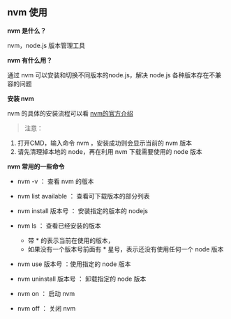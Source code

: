 ## nvm 使用

**nvm 是什么？** 

nvm，node.js 版本管理工具



**nvm 有什么用？**

通过 nvm 可以安装和切换不同版本的node.js，解决 node.js 各种版本存在不兼容的问题



**安装 nvm**

nvm 的具体的安装流程可以看 [nvm的官方介绍](http://nvm.uihtm.com/)

> 注意：

1. 打开CMD，输入命令 nvm ，安装成功则会显示当前的 nvm 版本
2. 请先清理掉本地的 node，再在利用 nvm 下载需要使用的 node 版本



**nvm 常用的一些命令**

- nvm -v ： 查看 nvm 的版本

- nvm list available ： 查看可下载版本的部分列表
- nvm install 版本号 ： 安装指定的版本的 nodejs
- nvm ls ： 查看已经安装的版本
  - 带 * 的表示当前在使用的版本，
  - 如果没有一个版本号前面有 * 星号，表示还没有使用任何一个 node 版本
- nvm use 版本号 ：使用指定的 node 版本
- nvm uninstall 版本号 ： 卸载指定的 node 版本
- nvm on ： 启动 nvm 
- nvm off ： 关闭 nvm

